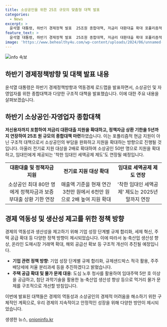```yaml
---
title: 소상공인을 위한 25조 규모의 맞춤형 대책 발표
categories:
  - News
excerpt: >
  윤석열 대통령, 하반기 경제정책 발표  25조원 종합대책, 저금리 대환대출 확대 포퓰리즘적 현금 나눠주기가 아니라 구조적 대책 강조. 80만 명 소상공인 대상 정책자금, 보증부대출 상환 기한 5년까지 연장. 마감 기한 연장된 착한 임대인 세액공제. 소상공인 새출발 희망프로젝트 추진. 기업 성장 규제 합리화, 주택 공급 확대, 먹거리 물가 개선 등 역동경제 로드맵 발표.
feature_text: >
  윤석열 대통령, 하반기 경제정책 발표  25조원 종합대책, 저금리 대환대출 확대 포퓰리즘적 현금 나눠주기가 아니라 구조적 대책 강조. 80만 명 소상공인 대상 정책자금, 보증부대출 상환 기한 5년까지 연장. 마감 기한 연장된 착한 임대인 세액공제. 소상공인 새출발 희망프로젝트 추진. 기업 성장 규제 합리화, 주택 공급 확대, 먹거리 물가 개선 등 역동경제 로드맵 발표.
image: 'https://www.behealthy4u.com/wp-content/uploads/2024/06/unnamed-file.png'
---
```


<p><img src="https://www.behealthy4u.com/wp-content/uploads/2024/06/unnamed-file.png" alt="info 속보" /></p>

<h2 data-ke-size="size26">하반기 경제정책방향 및 대책 발표 내용</h2>

<p data-ke-size="size16">윤석열 대통령은 하반기 경제정책방향과 역동경제 로드맵을 발표하면서, 소상공인 및 자영업자를 위한 종합대책과 다양한 구조적 대책을 발표했습니다. 이에 대한 주요 내용을 살펴보겠습니다.</p>

<h2 data-ke-size="size24">하반기 소상공인·자영업자 종합대책</h2>

<p data-ke-size="size16"><b>저신용자까지 포함하여 저금리 대환대출 지원을 확대하고, 정책자금 상환 기한을 5년까지 연장하여 25조 원 규모의 종합대책 마련</b>하였습니다. 이는 포퓰리즘적 현금 지원이 아닌 구조적 대책으로서 소상공인의 부담을 완화하고 지원을 확대하는 방향으로 진행될 것입니다. 아울러 전기료 지원 대상을 2배로 확대하여 소상공인 50만 명으로 지원을 확대하고, 임대인에게 제공되는 '착한 임대인 세액공제 제도'도 연장될 예정입니다.</p>

<table>
    <tr>
        <td style="text-align: center; height: 17px;"><b>대환대출 및 정책자금 지원</b></td>
        <td style="text-align: center; height: 17px;"><b>전기료 지원 대상 확대</b></td>
        <td style="text-align: center; height: 17px;"><b>임대료 세액공제 제도 연장</b></td>
    </tr>
    <tr>
        <td style="text-align: center; height: 17px;">소상공인 최대 80만 명에게 정책자금과 보증부대출 상환 기한 연장</td>
        <td style="text-align: center; height: 17px;">매출액 기준을 현재 연간 3천만 원에서 6천만 원으로 2배 높여 지원 확대</td>
        <td style="text-align: center; height: 17px;">'착한 임대인 세액공제' 제도는 2025년 말까지 연장</td>
    </tr>
</table>

<h2 data-ke-size="size24">경제 역동성 및 생산성 제고를 위한 정책 방향</h2>

<p data-ke-size="size16">경제의 역동성과 생산성을 제고하기 위해 기업 성장 단계별 규제 합리화, 세제 혁신, 주택 공급 확대 등 다양한 정책 방향이 제시되었습니다. 이에 따라서 농·축산업 생산성 향상, 온라인 도매시장 거래액 확대, 해외 공급선 확보 등 구조적 개선이 추진될 예정입니다.</p>

<ul>
    <li><b>기업 관련 정책 방향</b>: 기업 성장 단계별 규제 합리화, 규제샌드박스 적극 활용, 주주 배당세에 저율 분리과세 등을 추진하겠다고 밝혔습니다.</li>
    <li><b>주택 공급 확대 및 물가 문제 대응</b>: 도심 노후 청사를 활용하여 임대주택 5만 호 이상을 공급하고, 첨단 과학기술을 활용한 농·축산업 생산성 향상 등으로 먹거리 물가 문제를 구조적으로 개선할 방침입니다.</li>
</ul>

<p data-ke-size="size16">이번에 발표된 대책들은 경제의 역동성과 소상공인의 경제적 어려움을 해소하기 위한 구체적인 계획으로, 우리 경제의 지속적이고 안정적인 성장을 위해 다양한 방안이 제시되었습니다.</p>
생생한 뉴스, <a href="https://onioninfo.kr" rel="dofollow">onioninfo.kr</a>


